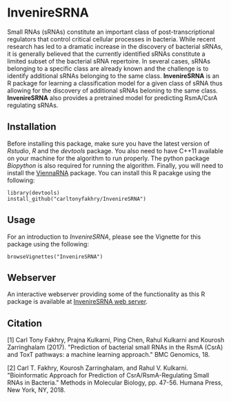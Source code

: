 # InvenireSRNA
Small RNAs (sRNAs) constitute an important class of post-transcriptional regulators that control critical cellular processes in bacteria. While recent research has led to a dramatic increase in the discovery of bacterial sRNAs, it is generally believed that the currently identified sRNAs constitute a limited subset of the bacterial sRNA repertoire. In several cases, sRNAs belonging to a specific class are already known and the challenge is to identify additional sRNAs belonging to the same class. **InvenireSRNA** is an R package for learning a classification model for a given class of sRNA thus allowing for the discovery of additional sRNAs beloning to the same class. **InvenireSRNA** also provides a pretrained model for predicting RsmA/CsrA regulating sRNAs.

## Installation
Before installing this package, make  sure you have the latest version of *Rstudio*, *R* and the *devtools* package. You also need to have C++11 available on your machine for the algorithm to run properly. The python package *Biopython* is also required for running the algorithm. Finally, you will need to install the [ViennaRNA](http://www.tbi.univie.ac.at/RNA/) package. You can install this R pacakge using the following:
```{R}
library(devtools)
install_github("carltonyfakhry/InvenireSRNA")
```

## Usage
For an introduction to *InvenireSRNA*, please see the Vignette for this package using the following:

```{R}
browseVignettes("InvenireSRNA")
```

## Webserver
An interactive webserver providing some of the functionality as this R package is available at [InvenireSRNA web server](http://markov.math.umb.edu/inveniresrna/).

## Citation
[1] Carl Tony Fakhry, Prajna Kulkarni, Ping Chen, Rahul Kulkarni and Kourosh Zarringhalam (2017). "Prediction of bacterial small RNAs in the RsmA (CsrA) and ToxT pathways: a machine learning approach." BMC Genomics, 18.

[2] Carl T. Fakhry, Kourosh Zarringhalam, and Rahul V. Kulkarni. "Bioinformatic Approach for Prediction of CsrA/RsmA-Regulating Small
RNAs in Bacteria." Methods in Molecular Biology, pp. 47-56. Humana
Press, New York, NY, 2018.
